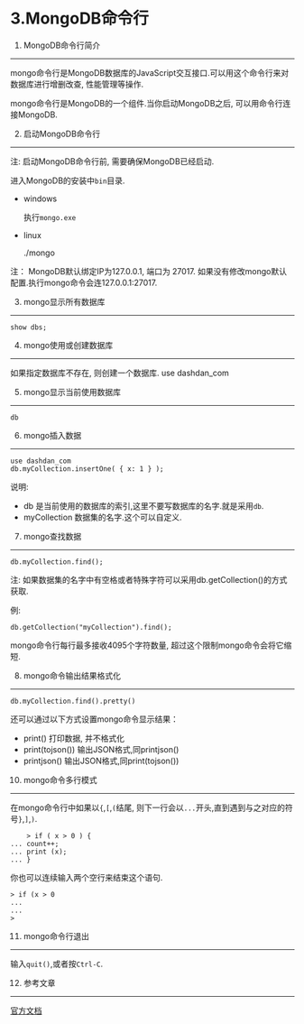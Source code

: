 3.MongoDB命令行
===

1. MongoDB命令行简介
---

mongo命令行是MongoDB数据库的JavaScript交互接口.可以用这个命令行来对数据库进行增删改查, 性能管理等操作.

mongo命令行是MongoDB的一个组件.当你启动MongoDB之后, 可以用命令行连接MongoDB.

2. 启动MongoDB命令行
---

注:
启动MongoDB命令行前, 需要确保MongoDB已经启动.

进入MongoDB的安装中`bin`目录.

* windows

	执行`mongo.exe`
	
* linux

	./mongo

注：
MongoDB默认绑定IP为127.0.0.1, 端口为 27017. 如果没有修改mongo默认配置.执行mongo命令会连127.0.0.1:27017.

3. mongo显示所有数据库
---

	show dbs;
	
4. mongo使用或创建数据库
---
如果指定数据库不存在, 则创建一个数据库.
	use dashdan_com
	
5. mongo显示当前使用数据库
---

	db

6. mongo插入数据
---

	use dashdan_com
	db.myCollection.insertOne( { x: 1 } );
	
说明:

* db 是当前使用的数据库的索引,这里不要写数据库的名字.就是采用`db`.
* myCollection 数据集的名字.这个可以自定义.

7. mongo查找数据
---

	db.myCollection.find();

注:
如果数据集的名字中有空格或者特殊字符可以采用db.getCollection()的方式获取.

例:

	db.getCollection("myCollection").find();
	

mongo命令行每行最多接收4095个字符数量, 超过这个限制mongo命令会将它缩短.

8. mongo命令输出结果格式化
---

	db.myCollection.find().pretty()

还可以通过以下方式设置mongo命令显示结果：

* print() 打印数据, 并不格式化
* print(tojson(<obj>)) 输出JSON格式,同printjson()
* printjson() 输出JSON格式,同print(tojson(<obj>))

10. mongo命令多行模式
---

在mongo命令行中如果以`{`,`[`,`(`结尾, 则下一行会以`...`开头,直到遇到与之对应的符号`}`,`]`,`)`.
```
	> if ( x > 0 ) {
... count++;
... print (x);
... }
```

你也可以连续输入两个空行来结束这个语句.
```
> if (x > 0
...
...
>
```

11. mongo命令行退出
---

输入`quit()`,或者按`Ctrl-C`.

12. 参考文章
---

[官方文档](https://docs.mongodb.com/manual/mongo/)
